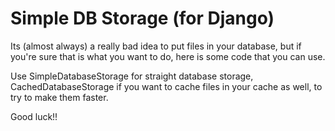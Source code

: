 Simple DB Storage (for Django)
==============================

Its (almost always) a really bad idea to put files in your database, but if you're sure 
that is what you want to do, here is some code that you can use.

Use SimpleDatabaseStorage for straight database storage, CachedDatabaseStorage if you 
want to cache files in your cache as well, to try to make them faster. 

Good luck!!